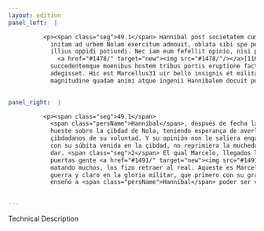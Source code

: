 ```yaml
---
layout: edition
panel_left:  |

          <p><span class="seg">49.1</span> Hannibal post societatem cum Campanis
            initam ad urbem Nolam exercitum admouit, oblata sibi spe per uoluntariam deditionem
            illius oppidi potiundi. Nec iam eum fefellit opinio, nisi praetor Marcellus concitatam
              <a href="#1478/" target="new"><img src="#1478/"/></a>[116r] multitudinem subito aduentu repressisset, <span class="seg">2</span>
            succedentemque moenibus hostem tribus portis eruptione facta cum magna caede in castra
            adegisset. Hic est Marcellus31 uir bello insignis et militari gloria clarus, qui primus
            magnitudine quadam animi atque ingenii Hannibalem docuit posse uinci.</p>
        

panel_right:  |

          <p><span class="seg">49.1</span>
            <span class="persName">Hanníbal</span>, después de fecha la compañía con los capuanos, aduxo la
            hueste sobre la çibdad de Nola, teniendo esperança de averla, que gela darían los
            çibdadanos de su voluntad. Y su opinión non le saliera engañada si el pretor Marcelo,
            con su súbita venida en la çibdad, no reprimiera la muchedumbre que estava ganosa de la
            dar. <span class="seg">2</span> El qual Marcelo, llegados los enemigos al muro, fizo salir por tres
            puertas gente <a href="#1491/" target="new"><img src="#1491/"/></a>[174r,b] de los suyos, y dio en ellos de tal guisa que,
            matando muchos, los fizo retraer al real. Aqueste es Marcelo, varón muy señalado en la
            guerra y claro en la gloria militar, que primero con su grandeza de ánimo y de ingenio
            enseñó a <span class="persName">Hanníbal</span> poder ser vençido.</p>
        

---
```


Technical Description 
